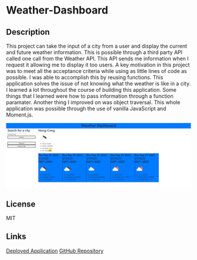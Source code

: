 # Weather-Dashboard

## Description

This project can take the input of a city from a user and display the current and future weather information.  This is possible through a third party API called one call from the Weather API.  This API sends me information when I request it allowing me to display it too users.  A key motivation in this project was to meet all the acceptance criteria while using as little lines of code as possible.  I was able to accomplish this by reusing functions.  This application solves the issue of not knowing what the weather is like in a city.  I learned a lot throughout the course of building this application.  Some things that I learned were how to pass information through a function paramater.  Another thing I improved on was object traversal.  This whole application was possible through the use of vanilla JavaScript and Moment.js.

![Picture of deployed website.](./Assets/images/WebsiteScreenShot.JPG)
## License

MIT

## Links
[Deployed Application](https://unheardof77.github.io/Weather-Dashboard/)
[GitHub Repository](https://github.com/unheardof77/Weather-Dashboard)










